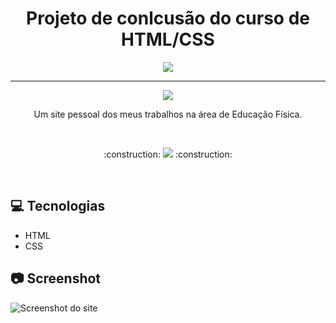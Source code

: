 <h1 align="center"> Projeto de conlcusão do curso de HTML/CSS </h1>

<p align="center"> <img src="https://images2.imgbox.com/a8/1f/8NtoFZ3k_o.jpg"> </p>

<hr>

<p align="center"> <img src="https://images2.imgbox.com/e2/35/tkKBOQDw_o.jpg"> </p>

<p align="center"> Um site pessoal dos meus trabalhos na área de Educação Física. </p>

<br>

<p align="center">
:construction: 
<img src="http://img.shields.io/static/v1?label=STATUS&message=EM%20DESENVOLVIMENTO&color=GREEN&style=for-the-badge"/> 
:construction:
</p>

<br>

## :computer: Tecnologias
* HTML
* CSS 

## :camera: Screenshot
![Screenshot do site](https://images2.imgbox.com/f4/d6/c6ulsR9Q_o.png)
